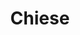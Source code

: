 ---
schema: opendataschema
title: Chiese
organization: Openscanzano
notes: Dataset delle chiese di Scanzano Jonico prelevate da Open Street Map
resources:
  - name: chiese_Scanzano
    url: 'https://github.com/Vice95/opendatagentediscanzano/blob/gh-pages/contents/chiese.geojson'
    format: geojson
category:
  - Immobili
maintainer: 'Vincenzo Cerbino <ViCe95>'
maintainer_email: vicemail95@gmail.com
license: CC-by-SA
pubdate: 29/12/2016
---